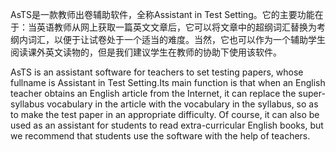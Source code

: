 AsTS是一款教师出卷辅助软件，全称Assistant in Test Setting。它的主要功能在于：当英语教师从网上获取一篇英文文章后，它可以将文章中的超纲词汇替换为考纲内词汇，以便于让试卷处于一个适当的难度。当然，它也可以作为一个辅助学生阅读课外英文读物的，但是我们建议学生在教师的协助下使用该软件。

AsTS is an assistant software for teachers to set testing papers, whose fullname is Assistant in Test Setting.Its main function is that when an English teacher obtains an English article from the Internet, it can replace the super-syllabus vocabulary in the article with the vocabulary in the syllabus, so as to make the test paper in an appropriate difficulty. Of course, it can also be used as an assistant for students to read extra-curricular English books, but we recommend that students use the software with the help of teachers. 
